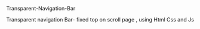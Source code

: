 
Transparent-Navigation-Bar

Transparent navigation Bar- fixed top on scroll page , using Html Css and Js
